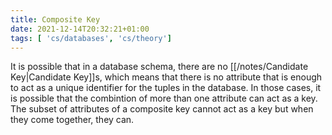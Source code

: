 ```yaml
---
title: Composite Key
date: 2021-12-14T20:32:21+01:00
tags: [ 'cs/databases', 'cs/theory']
---
```

It is possible that in a database schema, there are no [[/notes/Candidate Key|Candidate Key]]s, which means that there is no attribute that is enough to act as a unique identifier for the tuples in the database. In those cases, it is possible that the combintion of more than one attribute can act as a key. The subset of attributes of a composite key cannot act as a key but when they come together, they can.